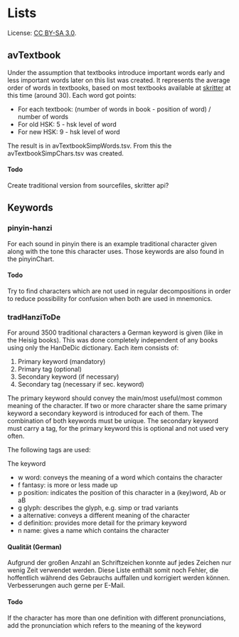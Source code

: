 # Lists

License: [CC BY-SA 3.0](http://creativecommons.org/licenses/by-sa/3.0/).

## avTextbook

Under the assumption that textbooks introduce important words early and less important words later on this list was created. It represents the average order of words in textbooks, based on most textbooks available at [skritter](http://www.skritter.com) at this time (around 30).
Each word got points:
- For each textbook: (number of words in book - position of word) / number of words
- For old HSK: 5 - hsk level of word
- For new HSK: 9 - hsk level of word

The result is in avTextbookSimpWords.tsv. From this the avTextbookSimpChars.tsv was created.

#### Todo

Create traditional version from sourcefiles, skritter api?

## Keywords

### pinyin-hanzi

For each sound in pinyin there is an example traditional character given along with the tone this character uses. Those keywords are also found in the pinyinChart.

#### Todo
Try to find characters which are not used in regular decompositions in order to reduce possibility for confusion when both are used in mnemonics.

### tradHanziToDe

For around 3500 traditional characters a German keyword is given (like in the Heisig books). This was done completely independent of any books using only the HanDeDic dictionary.
Each item consists of:
1. Primary keyword (mandatory)
2. Primary tag (optional)
3. Secondary keyword (if necessary)
4. Secondary tag (necessary if sec. keyword)

The primary keyword should convey the main/most useful/most common meaning of the character. If two or more character share the same primary keyword a secondary keyword is introduced for each of them. The combination of both keywords must be unique. The secondary keyword must carry a tag, for the primary keyword this is optional and not used very often.

The following tags are used:
 
The keyword
- w word: conveys the meaning of a word which contains the character
- f fantasy: is more or less made up
- p position: indicates the position of this character in a (key)word, Ab or aB
- g glyph: describes the glyph, e.g. simp or trad variants
- a alternative: conveys a different meaning of the character
- d definition: provides more detail for the primary keyword
- n name: gives a name which contains the character

#### Qualität (German)

Aufgrund der großen Anzahl an Schriftzeichen konnte auf jedes Zeichen nur wenig Zeit verwendet werden. Diese Liste enthält somit noch Fehler, die hoffentlich während des Gebrauchs auffallen und korrigiert werden können. Verbesserungen auch gerne per E-Mail.

#### Todo

If the character has more than one definition with different pronunciations, add the pronunciation which refers to the meaning of the keyword
